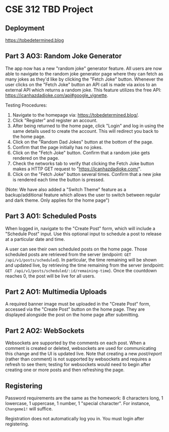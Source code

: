 # CSE 312 TBD Project

## Deployment

https://tobedetermined.blog

## Part 3 AO3: Random Joke Generator
The app now has a new "random joke" generator feature. All users are now able to navigate to the random joke generator page where they can fetch as many jokes as they'd like by clicking the "Fetch Joke" button. Whenever the user clicks on the "Fetch Joke" button an API call is made via axios to an external API which returns a random joke. This feature utilizes the free API: https://icanhazdadjoke.com/api#google_vignette.

Testing Procedures:
1. Navigate to the homepage via: https://tobedetermined.blog/.
2. Click "Register" and register an account.
3. After being returned to the home page, click "Login" and log in using the same details used to create the account. This will redirect you back to the home page.
4. Click on the "Random Dad Jokes" button at the bottom of the page.
5. Confirm that the page initially has no jokes.
6. Click on the "Fetch Joke" button. Confirm that a random joke gets rendered on the page.
7. Check the networks tab to verify that clicking the Fetch Joke button makes a HTTP GET request to "https://icanhazdadjoke.com/".
8. Click on the "Fetch Joke" button several times. Confirm that a new joke is rendered each time the button is pressed.

(Note: We have also added a "Switch Theme" feature as a backup/additional feature which allows the user to switch between regular and dark theme. Only applies for the home page")


## Part 3 AO1: Scheduled Posts

When logged in, navigate to the "Create Post" form, which will include a "Schedule Post" input. Use this optional input to schedule a post to release at a particular date and time.

A user can see their own scheduled posts on the home page. Those scheduled posts are retrieved from the server (endpoint: `GET /api/v1/posts/scheduled`). In particular, the time remaining will be shown and updated live, by retrieving the time remaining from the server (endpoint: `GET /api/v1/posts/scheduled/:id/remaining-time`). Once the countdown reaches 0, the post will be live for all users.

## Part 2 AO1: Multimedia Uploads

A required banner image must be uploaded in the "Create Post" form, accessed via the "Create Post" button on the home page. They are displayed alongside the post on the home page after submitting.

## Part 2 AO2: WebSockets

Websockets are supported by the comments on each post. When a comment is created or deleted, websockets are used for communicating this change and the UI is updated live. Note that creating a new *post/report* (rather than comment) is not supported by websockets and requires a refresh to see them; testing for websockets would need to begin after creating one or more posts and then refreshing the page.

## Registering

Password requirements are the same as the homework: 8 characters long, 1 lowercase, 1 uppercase, 1 number, 1 "special character". For instance, `Changeme1!` will suffice.

Registration does not automatically log you in. You must login after registering.
